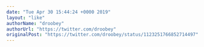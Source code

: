 ```yaml
---
date: "Tue Apr 30 15:44:24 +0000 2019"
layout: "like"
authorName: "droobey"
authorUrl: "https://twitter.com/droobey"
originalPost: "https://twitter.com/droobey/status/1123251766852714497"
---
```

